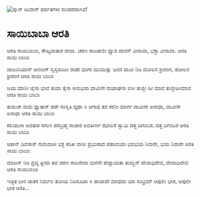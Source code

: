 ![ಸ್ಯಾನ್ ಜುವಾನ್ ಪರ್ವತಗಳು ಸುಂದರವಾಗಿವೆ!](lib/assets/images/artis/img.png "San Juan Mountains")

# ಸಾಯಿಬಾಬಾ ಆರತಿ
ಆರತಿ ಸಾಯಿಬಾಬಾ, ಸೌಖ್ಯದಾತಾರ ಜೀವಾ. ಚರಣ ರಾಜತಾಲೀ
ಧ್ಯಾವ ದಾಸನ್ ವೀಸಾವಾ, ಭಕ್ತಾ ವೀಸಾವಾ. ಆರತಿ ಸಾಯಿ ಬಾಬಾ

ಜಾಲುನಿಯಾನ್ ಆನಂಂಗ್ ಸ್ವಸ್ವರೂಪೀ ರಾಹೇ ಧಂಗಾ
ಮುಮುಕ್ಷು ಜನನ ದಾವೀ ನಿಜ ದೋಲನ ಶ್ರೀರಂಗ, ಡೋಲನ ಶ್ರೀರಂಗ ಆರತಿ ಸಾಯಿ ಬಾಬಾ

ಜಯ ಮಾನೀ ಜೈಸಾ ಭಾವ ತಯಾ ತೈಸಾ ಅನುಭವಾ
ದಾವೀಸೇ ದಯಾಘನಾ ಐಸೀ ತುಜ್ಜೀ ಹೀ ಮಾವ ತುಜ್ಜೀಹೀಮಾವ ಆರತಿ ಸಾಯಿ ಬಾಬಾ

ತುಮಚೇ ನಾಮ ಧ್ಯಾತಾನ್ ಹರೇ ಸಂಸೃತಿ ವ್ಯಥಾ ॥
ಆಗಾಧ ತವ ಕರನೀ ಮಾರ್ಗ ದಾವೀಸೇ ಅನಾಧಾ, ದಾವೀಸೇ ಅನಾಧಾ ಆರತಿ ಸಾಯಿ ಬಾಬಾ

ಕಲಿಯುಗೀ ಅವತಾರ ಸಗುಣ ಪರಬ್ರಹ್ಮ ಸಾಚಾರ
ಅವತೀರ್ಣ ಝಾಲಸೆ ಸ್ವಾಮಿ ದತ್ತ ದಿಗಂಬರ, ದತ್ತ ದಿಗಂಬರ ಆರತಿ ಸಾಯಿ ಬಾಬಾ

ಆತಾನ್ ದಿವಸಾನ್ ಗುರುವಾರೀ ಭಕ್ತ ಕರಿತೀ ವಾರೀ
ಪ್ರಭುಪಾದ ಪಹಾವಯಾ ಭವಭಯ ನಿವಾರೇ, ಭಯ ನಿವಾರೇ ಆರತಿ ಸಾಯಿ ಬಾಬಾ:

ಮಾಜನ್ ನಿಜ ದ್ರವ್ಯ ತ್ತೀವಾ ತವ ಚರಣ ರಾಜಸೇವಾ
ಮಗನೇ ಹೆಚ್ಚಾಯತಾ ತುಮ್ಹನ್ ದೇವಾಧಿದೇವ, ದೇವಾಧಿದೇವ ಆರತಿ ಸಾಯಿಬಾಬಾ

ಇಚ್ಛಿತ ದೀನ ಚಾತಕ ನಿರ್ಮಲ ತೋಯ ನಿಜಸೂಖಾ ॥
ಪಾಜಾವೇ ಮಾಧವಾ ಯಾ ಸಂಭ್ರಮ್ ಆಪುಲೀ ಭಾಕ, ಆಪುಲೀ ಭಾಕ ಆರತಿ...